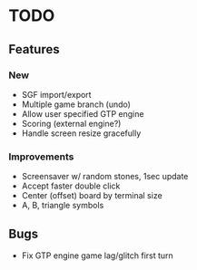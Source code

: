 # TODO

## Features

### New
- SGF import/export
- Multiple game branch (undo)
- Allow user specified GTP engine
- Scoring (external engine?)
- Handle screen resize gracefully

### Improvements
- Screensaver w/ random stones, 1sec update
- Accept faster double click
- Center (offset) board by terminal size
- A, B, triangle symbols

## Bugs
- Fix GTP engine game lag/glitch first turn
